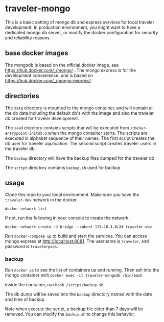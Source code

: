 # traveler-mongo
This is a basic setting of mongo db and express services for local traveler
development. In production environment, you might want to have a dedicated mongo
db server, or modify the docker configuration for security and reliability
reasons. 

## base docker images

The mongodb is based on the official docker image, see
https://hub.docker.com/_/mongo/ . The mongo express is for the development
convenience, and is based on https://hub.docker.com/_/mongo-express/ . 

## directories

The `data` directory is mounted to the mongo container, and will contain all the
db data including the default db's with the image and also the traveler db
created for traveler development. 

The `seed` directory contains scripts that will be executed from
`/docker-entrypoint-initdb.d` when the mongo container starts. The scripts are
executed in alphabet sequence of their names. The first script creates the db
user for traveler application. The second script creates traveler users in the
traveler db.

The `backup` directory will have the backup files dumped for the traveler db

The `script` directory contains `backup.sh` used for backup

## usage

Clone this repo to your local environment. Make sure you have the `traveler-dev` network in the docker. 
```
docker network list
```

If not, run the following in your console to create the network.

```
docker network create -d bridge --subnet 172.18.1.0/24 traveler-dev
```

Run `docker-compose up` to build and start the services. You can access mongo
express at <http://localhost:8081>. The username is `traveler`, and password is
`travelerpass`.


### backup
Run `docker ps` to see the list of containers up and running. Then ssh into the
mongo container with 
`docker exec -it traveler-mongodb /bin/bash`

Inside the container, run
`bash /script/backup.sh`

The db dump will be saved into the `backup` directory named with the date and
time of backup. 

Note when execute the script, a backup file older than 7 days will be removed.
You can modify the `backup.sh` to change this behavior. 



